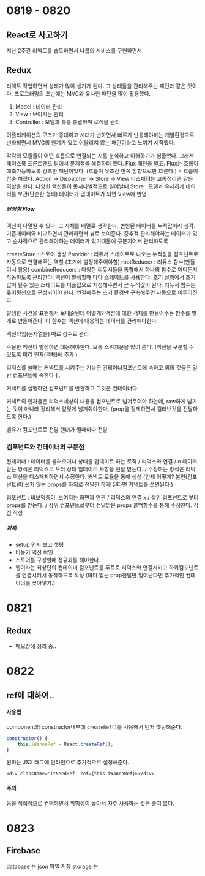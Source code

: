 # 0819 - 0820
## React로 사고하기
지난 2주간 리액트를 습득하면서 나름의 서비스를 구현하면서 

## Redux
리액트 작업하면서 상태가 많이 생기게 된다. 그 상태들을 관리해주는 패턴과 같은 것이다.
프로그래밍의 초반에는 MVC와 유사한 패턴을 많이 활용했다.
1) Model : 데이터 관리
2) View : 보여지는 관리
3) Controller : 모델과 뷰를 총괄하며 로직을 관리

어플리케이션의 구조가 증대하고 시대가 변하면서 빠르게 반응해야하는 개발환경으로 변화되면서 MVC의 한계가 있고 어울리지 않는 패턴이라고 느끼기 시작했다.

각각의 모듈들이 어떤 흐름으로 연결되는 지를 분석하고 이해하기가 힘들었다.
그래서 페이스북 프론트엔드 팀에서 문제점을 해결하려 했다. Flux 패턴을 발표.
Flux는 흐름이 예측가능하도록 강조한 패턴이었다. (흐름이 무조건 한쪽 방향으로만 흐른다.) = 흐름이 잔순 해졌다.
Action -> Dispatcher -> Store -> View
디스패텨는 교통정리관 같은 역할을 한다. 다양한 액션들이 동시다발적으로 일어날때 
Store : 모델과 유사하게 데이터를 보관(단순한 형태)
데이터가 업데이트가 되면 View에 반영
##### 단방향 Flow

액션이 나열될 수 있다. 그 자체를 배열로 생각한다. 변형된 데이터를 누적값이라 생각. 기존데이터와 비교하면서 관리하면서 뷰로 보여준다.
중추적 관리해야하는 데이터가 있고 순차적으로 관리해야하는 데이터가 있기때문에 구분지어서 관리하도록


createStore :  스토어 생성
Provider : 리듀서 스테이트로 나오는 누적값을 컴포넌트로 자동으로 연결해주는 역할
(초기에 설정해주어야함)
rootReducer : 리듀스 함수(만들어서 활용)
combineReducers : 다양한 리듀서들을 통합해서 하나의 함수로 어디든지 작동하도록 관리한다. 
액션이 발생할때 마다 스테이트를 사용한다. 초기 실행에서 초기값이 될수 있는 스테이트를 디폴값으로 지정해주면서 곧 누적값이 된다.
리듀서 함수는 퓨어펑션으로 구성되어야 한다.
연결해주는 초기 환경만 구축해주면 자동으로 이루어진다.

발생한 사건을 표현해서 보내줄텐데
어떻게?
액션에 대한 객체를 만들어주는 함수를 별개로 만들어준다. 이 함수는 액션에 대응하는 데이터를 관리해야한다.

액션타입(문자열을) 따로 상수로 관리

주문한 액션이 발생하면 대응해야한다. 보통 스위치문을 많이 쓴다. (액션을 구분할 수 있도록 미리 인자(객체)에 추가 )

리덕스를 쓸때는 커낵트를 시켜주는 기능은 컨테이너컴포넌트에 속하고 외의 것들은 일반 컴포넌트에 속한다ㅓ.

커낵트를 실행하면 컴포넌트를 반환하고 그것은 컨테이너다.

커낵트의 인자들은 리덕스세상의 내용을 컴포넌트로 넘겨주어야 하는데, raw하게 넘기는 것이 아니라 정리해서 알맞게 넘겨줘야한다. (prop을 정제하면서 걸러낸것을 전달하도록 한다.)

벨유가 컴포넌트로 전달 랜더가 될때마다 전달

### 컴포넌트와 컨테이너의 구분점
컨테이너 : 데이터를 불러오거나 상태를 업데이트 하는 로직 / 리덕스와 연결 / o 데이터 받는 방식은 리덕스로 부터 상태 업데이트 사항을 전달 받는다. / 수정하는 방식은 리덕스 액션을 디스패치하면서 수정한다.
커낵트 모듈을 통해 생성
(언제 어떻게? 본인(컴포넌트)이 쓰지 않는 props를 하위로 전달만 하게 된다면 커낵트를 쓰면된다.)

컴포넌트 : 바보멍충이. 보여지는 화면과 연관 / 리덕스와 연결 x / 상위 컴포넌트로 부터 props를 받는다. / 상위 컴포넌트로부터 전달받은 props 콜백함수를 통해 수정한다.
직접 작성

##### 과제
- setup 먼저 보고 셋팅
- 비동기 액션 확인
- 스토어를 구성할때 정규화를 해야한다.
- 앱이라는 최상단의 컨테이너 컴포넌트를 루트로 리덕스와 연결시키고 하위컴포넌트를 연결시켜서 동작하도록 작성 (의미 없는 prop전달만 일어난다면 추가적인 컨테이너를 꽂아넣기.)

# 0821
## Redux
- 메모장에 정리 중..

# 0822
## ref에 대하여..
#### 사용법
component의 constructor내부에 `createRef()`를 사용해서 먼저 셋팅해준다.
```js
constructor() {
	this.iWannaRef = React.createRef();
}
```
원하는 JSX 태그에 인라인으로 추가적으로 설정해준다.
```react
<div className='itNeedRef' ref={this.iWannaRef}></div> 
```

#### 주의
돔을 직접적으로 컨택하면서 위험성이 높아서 자주 사용하는 것은 좋지 않다.

# 0823
## Firebase

database 는 json 파일 저장
storage 는 

<script>에 직접 입력하는 것 보단 npm 으로 설치하는 것이 낫다.

test mode로 진행

서버를 담당하는 컴퓨터 장소를 아시아2로 설정